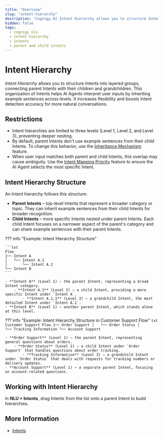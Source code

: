 ```yaml
---
title: "Overview" 
slug: "intent-hierarchy"
description: "Cognigy.AI Intent Hierarchy allows you to structure Intents into layered groups, connecting parent Intents with their children and grandchildren."
hidden: false 
tags:
  - cognigy nlu
  - intent hierarchy
  - intents
  - parent and child intents
---
```


# Intent Hierarchy

_Intent Hierarchy_ allows you to structure Intents into layered groups, connecting parent Intents with their children and grandchildren.
This organization of Intents helps AI Agents interpret user inputs by inheriting example sentences across levels. It increases flexibility and boosts Intent detection accuracy for more natural conversations.

## Restrictions

- Intent hierarchies are limited to three levels (Level 1, Level 2, and Level 3), preventing deeper nesting.
- By default, parent Intents don't use example sentences from their child Intents. To change this behavior, use the [Inheritance Mechanism](inherit-child-example-sentences.md) feature.
- When user input matches both parent and child Intents, this overlap may cause ambiguity. Use the [Intent Mapping Priority](inherit-child-example-sentences.md) feature to ensure the AI Agent selects the most specific Intent.

## Intent Hierarchy Structure

An Intent hierarchy follows this structure:

- **Parent Intents** – top-level Intents that represent a broader category or topic. They can inherit example sentences from their child Intents for broader recognition.
- **Child Intents** – more specific Intents nested under parent Intents. Each child Intent focuses on a narrower aspect of the parent's category and can share example sentences with their parent Intents.

??? info "Example: Intent Hierarchy Structure"

    ```txt
    Flow
    ├── Intent A
    │   └── Intent A.1
    │       └── Intent A.2
    └── Intent B
    ```

    - **Intent A** (Level 1) – the parent Intent, representing a broad Intent category.
        - **Intent A.1** (Level 2) – a child Intent, providing a more specific Intent under `Intent A`.
            - **Intent A.1.1** (Level 3) – a grandchild Intent, the most detailed Intent under `Intent A.1`.
    - **Intent B** (Level 1) – another parent Intent, which stands alone at this level.

??? info "Example: Intent Hierarchy Structure in Customer Support Flow"
    ```txt
    Customer Support Flow
    ├── Order Support
    │   └── Order Status
    │       └── Tracking Information
    └── Account Support
    ```

    - **Order Support** (Level 1) – the parent Intent, representing general questions about orders.
        - **Order Status** (Level 2) – a child Intent under `Order Support` that handles questions about order tracking. 
            - **Tracking Information** (Level 3) – a grandchild Intent under `Order Status` that deals with requests for tracking numbers or delivery updates.
    - **Account Support** (Level 1) – a separate parent Intent, focusing on account-related questions.

## Working with Intent Hierarchy

In **NLU > Intents**, drag Intents from the list onto a parent Intent to build hierarchies.

## More Information

- [Intents](../overview.md)